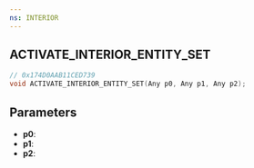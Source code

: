 ```yaml
---
ns: INTERIOR
---
```

## ACTIVATE_INTERIOR_ENTITY_SET

```c
// 0x174D0AAB11CED739
void ACTIVATE_INTERIOR_ENTITY_SET(Any p0, Any p1, Any p2);
```

## Parameters
* **p0**:
* **p1**:
* **p2**:
